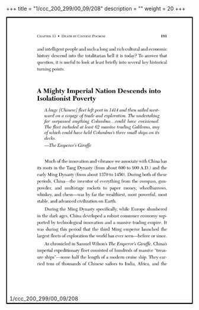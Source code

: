 +++
title = "1/ccc_200_299/00_09/208"
description = ""
weight = 20
+++

<table style="border:2px solid black;max-width:800px;max-height:800px;" 
><tr><td><img class="center-fit-jpg"
src="/jpg_/out_jpg_dbc_208.jpg"  >1/ccc_200_299/00_09/208</img></td></tr></table>